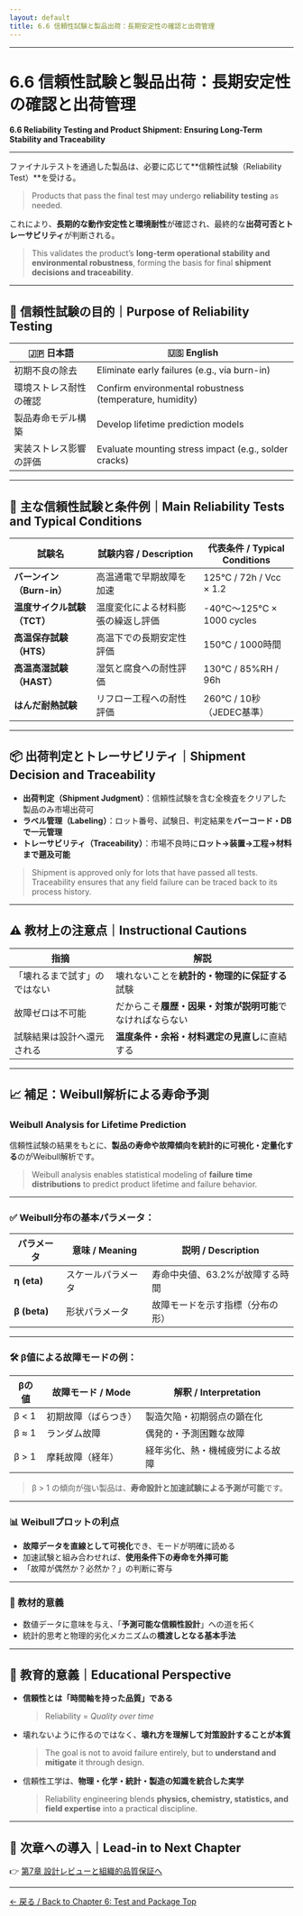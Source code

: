 ```yaml
---
layout: default
title: 6.6 信頼性試験と製品出荷：長期安定性の確認と出荷管理
---
```


---

# 6.6 信頼性試験と製品出荷：長期安定性の確認と出荷管理  
**6.6 Reliability Testing and Product Shipment: Ensuring Long-Term Stability and Traceability**

---

ファイナルテストを通過した製品は、必要に応じて**信頼性試験（Reliability Test）**を受ける。  
> Products that pass the final test may undergo **reliability testing** as needed.

これにより、**長期的な動作安定性と環境耐性**が確認され、最終的な**出荷可否とトレーサビリティ**が判断される。  
> This validates the product’s **long-term operational stability and environmental robustness**, forming the basis for final **shipment decisions and traceability**.

---

## 🔬 信頼性試験の目的｜Purpose of Reliability Testing

| 🇯🇵 日本語 | 🇺🇸 English |
|-----------|------------|
| 初期不良の除去 | Eliminate early failures (e.g., via burn-in) |
| 環境ストレス耐性の確認 | Confirm environmental robustness (temperature, humidity) |
| 製品寿命モデル構築 | Develop lifetime prediction models |
| 実装ストレス影響の評価 | Evaluate mounting stress impact (e.g., solder cracks) |

---

## 🧪 主な信頼性試験と条件例｜Main Reliability Tests and Typical Conditions

| 試験名 | 試験内容 / Description | 代表条件 / Typical Conditions |
|--------|------------------------|-------------------------------|
| **バーンイン（Burn-in）** | 高温通電で早期故障を加速 | 125°C / 72h / Vcc × 1.2 |
| **温度サイクル試験（TCT）** | 温度変化による材料膨張の繰返し評価 | -40°C〜125°C × 1000 cycles |
| **高温保存試験（HTS）** | 高温下での長期安定性評価 | 150°C / 1000時間 |
| **高温高湿試験（HAST）** | 湿気と腐食への耐性評価 | 130°C / 85%RH / 96h |
| **はんだ耐熱試験** | リフロー工程への耐性評価 | 260°C / 10秒（JEDEC基準） |

---

## 📦 出荷判定とトレーサビリティ｜Shipment Decision and Traceability

- **出荷判定（Shipment Judgment）**：信頼性試験を含む全検査をクリアした製品のみ市場出荷可  
- **ラベル管理（Labeling）**：ロット番号、試験日、判定結果を**バーコード・DBで一元管理**  
- **トレーサビリティ（Traceability）**：市場不良時に**ロット→装置→工程→材料まで遡及可能**

> Shipment is approved only for lots that have passed all tests.  
> Traceability ensures that any field failure can be traced back to its process history.

---

## ⚠️ 教材上の注意点｜Instructional Cautions

| 指摘 | 解説 |
|------|------|
| 「壊れるまで試す」のではない | 壊れないことを**統計的・物理的に保証する**試験 |
| 故障ゼロは不可能 | だからこそ**履歴・因果・対策が説明可能**でなければならない |
| 試験結果は設計へ還元される | **温度条件・余裕・材料選定の見直し**に直結する |

---

## 📈 補足：Weibull解析による寿命予測  
### Weibull Analysis for Lifetime Prediction

信頼性試験の結果をもとに、**製品の寿命や故障傾向を統計的に可視化・定量化する**のがWeibull解析です。  
> Weibull analysis enables statistical modeling of **failure time distributions** to predict product lifetime and failure behavior.

---

### ✅ Weibull分布の基本パラメータ：

| パラメータ | 意味 / Meaning | 説明 / Description |
|------------|----------------|--------------------|
| **η (eta)** | スケールパラメータ | 寿命中央値、63.2%が故障する時間 |
| **β (beta)** | 形状パラメータ | 故障モードを示す指標（分布の形） |

---

### 🛠 β値による故障モードの例：

| βの値 | 故障モード / Mode | 解釈 / Interpretation |
|--------|-------------------|------------------------|
| β < 1  | 初期故障（ばらつき） | 製造欠陥・初期弱点の顕在化 |
| β ≈ 1 | ランダム故障 | 偶発的・予測困難な故障 |
| β > 1  | 摩耗故障（経年） | 経年劣化、熱・機械疲労による故障 |

> β > 1 の傾向が強い製品は、**寿命設計と加速試験による予測が可能**です。

---

### 📊 Weibullプロットの利点

- **故障データを直線として可視化**でき、モードが明確に読める  
- 加速試験と組み合わせれば、**使用条件下の寿命を外挿可能**  
- 「故障が偶然か？必然か？」の判断に寄与

---

### 🧠 教材的意義

- 数値データに意味を与え、「**予測可能な信頼性設計**」への道を拓く  
- 統計的思考と物理的劣化メカニズムの**橋渡しとなる基本手法**

---

## 🧠 教育的意義｜Educational Perspective

- **信頼性とは「時間軸を持った品質」である**  
  > Reliability = *Quality over time*

- 壊れないように作るのではなく、**壊れ方を理解して対策設計することが本質**  
  > The goal is not to avoid failure entirely, but to **understand and mitigate** it through design.

- 信頼性工学は、**物理・化学・統計・製造の知識を統合した実学**  
  > Reliability engineering blends **physics, chemistry, statistics, and field expertise** into a practical discipline.

---

## 📎 次章への導入｜Lead-in to Next Chapter

👉 [第7章 設計レビューと組織的品質保証へ](../chapter7_design_review_and_org/README.md)

---

[← 戻る / Back to Chapter 6: Test and Package Top](./README.md)



